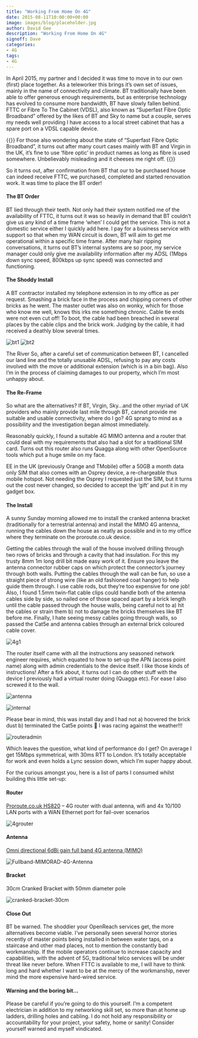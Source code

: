 ```yaml
---
title: "Working From Home On 4G"
date: 2015-08-11T10:00:00+00:00
image: images/blog/placeholder.jpg
author: David Gee
description: "Working From Home On 4G"
signoff: Dave
categories:
- 4G
tags:
- 4G
---
```


In April 2015, my partner and I decided it was time to move in to our own (first) place together. As a teleworker this brings it’s own set of issues, mainly in the name of connectivity and climate. BT traditionally have been able to offer generous enough requirements, but as enterprise technology has evolved to consume more bandwidth, BT have slowly fallen behind. FTTC or Fibre To The Cabinet (VDSL), also known as “Superfast Fibre Optic Broadband” offered by the likes of BT and Sky to name but a couple, serves my needs well providing I have access to a local street cabinet that has a spare port on a VDSL capable device.

{{<infobox>}}
For those also wondering about the state of “Superfast Fibre Optic Broadband”, it turns out after many court cases mainly with BT and Virgin in the UK, it’s fine to use ‘fibre optic’ in product names as long as fibre is used somewhere. Unbelievably misleading and it cheeses me right off.
{{</infobox>}}

So it turns out, after confirmation from BT that our to be purchased house can indeed receive FTTC, we purchased, completed and started renovation work. It was time to place the BT order!

#### The BT Order

BT lied through their teeth. Not only had their system notified me of the availability of FTTC, it turns out it was so heavily in demand that BT couldn’t give us any kind of a time frame ‘when’ I could get the service. This is not a domestic service either I quickly add here. I pay for a business service with support so that when my WAN circuit is down, BT will aim to get me operational within a specific time frame. After many hair ripping conversations, it turns out BT’s internal systems are so poor, my service manager could only give me availability information after my ADSL (1Mbps down sync speed, 800kbps up sync speed) was connected and functioning.

#### The Shoddy Install

A BT contractor installed my telephone extension in to my office as per request. Smashing a brick face in the process and chipping corners of other bricks as he went. The master outlet was also on wonky, which for those who know me well, knows this irks me something chronic. Cable tie ends were not even cut off! To boot, the cable had been breached in several places by the cable clips and the brick work. Judging by the cable, it had received a deathly blow several times.

![bt1](/images/blog/bt1.jpg) ![bt2](/images/blog/bt2.jpg)

The River
So, after a careful set of communication between BT, I cancelled our land line and the totally unusable ADSL, refusing to pay any costs involved with the move or additional extension (which is in a bin bag). Also I’m in the process of claiming damages to our property, which I’m most unhappy about.

#### The Re-Frame

So what are the alternatives? If BT, Virgin, Sky…and the other myriad of UK providers who mainly provide last mile through BT, cannot provide me suitable and usable connectivity, where do I go? 4G sprang to mind as a possibility and the investigation began almost immediately.

Reasonably quickly, I found a suitable 4G MIMO antenna and a router that could deal with my requirements that also had a slot for a traditional SIM card. Turns out this router also runs Quagga along with other OpenSource tools which put a huge smile on my face.

EE in the UK (previously Orange and TMobile) offer a 50GB a month data only SIM that also comes with an Osprey device, a re-chargeable thus mobile hotspot. Not needing the Osprey I requested just the SIM, but it turns out the cost never changed, so decided to accept the ‘gift’ and put it in my gadget box.

#### The Install

A sunny Sunday morning allowed me to install the cranked antenna bracket (traditionally for a terrestrial antenna) and install the MIMO 4G antenna, running the cables down the house as neatly as possible and in to my office where they terminate on the proroute.co.uk device.

Getting the cables through the wall of the house involved drilling through two rows of bricks and through a cavity that had insulation. For this my trusty 8mm 1m long drill bit made easy work of it. Ensure you leave the antenna connector rubber caps on which protect the connector’s journey through both walls. Putting the cables through the wall can be fun, so use a straight piece of strong wire (like an old fashioned coat hanger) to help guide them through. I use cable rods, but they’re too expensive for one job! Also, I found 1.5mm twin-flat cable clips could handle both of the antenna cables side by side, so nailed one of those spaced apart by a brick length until the cable passed through the house walls, being careful not to a) hit the cables or strain them b) not to damage the bricks themselves like BT before me. Finally, I hate seeing messy cables going through walls, so passed the Cat5e and antenna cables through an external brick coloured cable cover.

![4g1](/images/blog/4g1.jpg#center)

The router itself came with all the instructions any seasoned network engineer requires, which equated to how to set-up the APN (access point name) along with admin credentials to the device itself. I like those kinds of instructions! After a firk about, it turns out I can do other stuff with the device I previously had a virtual router doing (Quagga etc). For ease I also screwed it to the wall.

![antenna](/images/blog/antenna1.jpg) 

![internal](/images/blog/internalrouter.jpg)

Please bear in mind, this was install day and I had not a) hoovered the brick dust b) terminated the Cat5e points 🙂 I was racing against the weather!!!

![routeradmin](/images/blog/routeradmin.jpg#center)

Which leaves the question, what kind of performance do I get? On average I get 15Mbps symmetrical, with 30ms RTT to London. It’s totally acceptable for work and even holds a Lync session down, which I’m super happy about.

For the curious amongst you, here is a list of parts I consumed whilst building this little set-up:

#### Router

[Proroute.co.uk HS820](http://www.proroute.co.uk/proroute-4g-routers/proroute-h820-4g-router/) – 4G router with dual antenna, wifi and 4x 10/100 LAN ports with a WAN Ethernet port for fail-over scenarios

![4grouter](/images/blog/4grouter.gif#center)

#### Antenna

[Omni directional 6dBi gain full band 4G antenna (MIMO)](http://www.3grouterstore.co.uk/3G/Fullband-MIMORAD-MiMo-Radome-4G-Antenna.html)

![Fullband-MIMORAD-4G-Antenna](/images/blog/Fullband-MIMORAD-4G-Antenna.gif#center)

#### Bracket

30cm Cranked Bracket with 50mm diameter pole

![cranked-bracket-30cm](/images/blog/cranked-bracket-30cm.jpg#center)

#### Close Out

BT be warned. The shoddier your OpenReach services get, the more alternatives become viable. I’ve personally seen several horror stories recently of master points being installed in between water taps, on a staircase and other mad places, not to mention the constantly bad workmanship. If the mobile operators continue to increase capacity and capabilities, with the advent of 5G, traditional telco services will be under threat like never before. When FTTC is available to me, I will have to think long and hard whether I want to be at the mercy of the workmanship, never mind the more expensive hard-wired service.

#### Warning and the boring bit…

Please be careful if you’re going to do this yourself. I’m a competent electrician in addition to my networking skill set, so more than at home up ladders, drilling holes and cabling. I do not hold any responsibility or accountability for your project, your safety, home or sanity! Consider yourself warned and myself vindicated.



